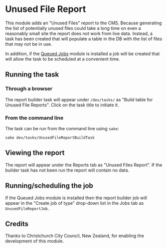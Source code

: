 # Unused File Report

This module adds an "Unused Files" report to the CMS. Because generating the list
of potentially unused files could take a long time on even a reasonably small site
the report does not work from live data. Instead, a task has been created that will
populate a table in the DB with the list of files that may not be in use.

In addition, if the [Queued Jobs](https://github.com/symbiote/silverstripe-queuedjobs)
module is installed a job will be created that will allow the task to be scheduled
at a convenient time.

## Running the task

### Through a browser

The report builder task will appear under `/dev/tasks/` as "Build table for
Unused File Reports". Click on the task title to initiate it.

### From the command line

The task can be run from the command line using `sake`:

```sake dev/tasks/UnusedFileReportBuildTask```

## Viewing the report

The report will appear under the Reports tab as "Unused Files Report". If the
builder task has not been run the report will contain no data.

## Running/scheduling the job

If the Queued Jobs module is installed then the report builder job will appear
in the "Create job of type" drop-down list in the Jobs tab as `UnusedFileReportJob`.

## Credits

Thanks to Christchurch City Council, New Zealand, for enabling the development
of this module.
